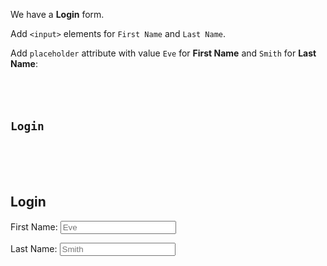 We have a **Login** form.

Add `<input>` elements for
`First Name` and `Last Name`.

Add `placeholder` attribute
with value `Eve` for
**First Name**
and
`Smith` for **Last Name**:

<codeblock language="html" type="exercise" testMode="fixedInput">
<code>
<form>
  <h2>Login</h2>
  <!-- Write code below -->
</form>
</code>

<solution>
<form>
  <h2>Login</h2>
  <label>First Name:</label>
  <input placeholder="Eve"/>

  <label>Last Name:</label>
  <input placeholder="Smith"/>
</form>
</solution>
</codeblock>
